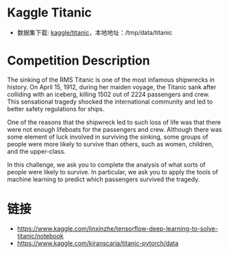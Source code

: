 # Kaggle Titanic

- 数据集下载: [kaggle/titanic](https://www.kaggle.com/c/titanic/data)，本地地址：/tmp/data/titanic

# Competition Description

The sinking of the RMS Titanic is one of the most infamous shipwrecks in history. On April 15, 1912, during her maiden voyage, the Titanic sank after colliding with an iceberg, killing 1502 out of 2224 passengers and crew. This sensational tragedy shocked the international community and led to better safety regulations for ships.

One of the reasons that the shipwreck led to such loss of life was that there were not enough lifeboats for the passengers and crew. Although there was some element of luck involved in surviving the sinking, some groups of people were more likely to survive than others, such as women, children, and the upper-class.

In this challenge, we ask you to complete the analysis of what sorts of people were likely to survive. In particular, we ask you to apply the tools of machine learning to predict which passengers survived the tragedy.

# 链接

- https://www.kaggle.com/linxinzhe/tensorflow-deep-learning-to-solve-titanic/notebook
- https://www.kaggle.com/kiranscaria/titanic-pytorch/data
